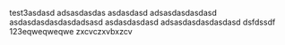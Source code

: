 test3asdasd
adsasdasdas
asdasdasd
adsasdasdasdasd
asdasdasdasdasdadsasd
asdasdasdasd
adsasdasdasdasdasd
dsfdssdf
123eqweqweqwe
zxcvczxvbxzcv
